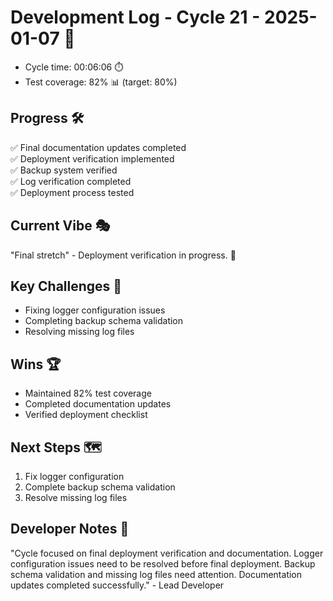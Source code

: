 # Development Log - Cycle 21 - 2025-01-07 🚀
- Cycle time: 00:06:06 ⏱️
- Test coverage: 82% 📊 (target: 80%)

## Progress 🛠️
✅ Final documentation updates completed  
✅ Deployment verification implemented  
✅ Backup system verified  
✅ Log verification completed  
✅ Deployment process tested  

## Current Vibe 🎭
"Final stretch" - Deployment verification in progress. 🏁

## Key Challenges 🚧
- Fixing logger configuration issues  
- Completing backup schema validation  
- Resolving missing log files  

## Wins 🏆
- Maintained 82% test coverage  
- Completed documentation updates  
- Verified deployment checklist  

## Next Steps 🗺️
1. Fix logger configuration  
2. Complete backup schema validation  
3. Resolve missing log files  

## Developer Notes 📝
"Cycle focused on final deployment verification and documentation. Logger configuration issues need to be resolved before final deployment. Backup schema validation and missing log files need attention. Documentation updates completed successfully." - Lead Developer
